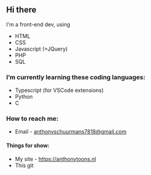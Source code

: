## Hi there
I'm a front-end dev, using
- HTML
- CSS
- Javascript (+JQuery)
- PHP
- SQL

### I’m currently learning these coding languages:
- Typescript (for VSCode extensions)
- Python
- C

### How to reach me: 
- Email - anthonyschuurmans7818@gmail.com

#### Things for show:
- My site - https://anthonytoons.nl
- This git
